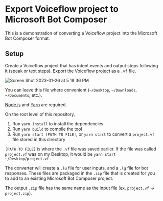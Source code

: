 # Export Voiceflow project to Microsoft Bot Composer

This is a demonstration of converting a Voiceflow project into the Microsoft Bot Composer format.

## Setup

Create a Voiceflow project that has intent events and output steps following it (speak or text steps).
Export the Voiceflow project as a `.vf` file.

![Screen Shot 2023-01-26 at 5 18 36 PM](https://user-images.githubusercontent.com/5643574/214963509-9c5a9b33-d069-41af-9729-1117ac436a2c.png)

You can leave this file where convenient (`~/Desktop`, `~/Downloads`, `~/Documents`, etc.).

[Node.js](https://nodejs.org/en/) and [Yarn](https://classic.yarnpkg.com/en/docs/install) are required.

On the root level of this repository,

1. Run `yarn install` to install the dependencies
2. Run `yarn build` to compile the tool
3. Run `yarn start [PATH TO FILE]`, or `yarn start` to convert a `project.vf` file stored in this directory

`[PATH TO FILE]` is where the `.vf` file was saved earlier.
If the file was called `project.vf` was on my Desktop, it would be `yarn start ~/Desktop/project.vf`

The converter will create a `.lu` file for user inputs, and a `.lg` file for bot responses.
These files are packaged in the `.zip` file that is created for you to add to an existing Microsoft Bot Composer project.

The output `.zip` file has the same name as the input file (ex. `project.vf` -> `project.zip`).
